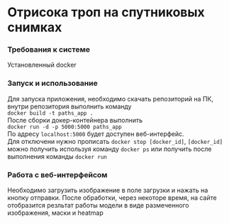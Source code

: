 # Отрисока троп на спутниковых снимках

### Требования к системе

Установленный docker

### Запуск и использование

Для запуска приложения, необходимо скачать репозиторий на ПК, внутри репозитория выполнить команду  
```docker build -t paths_app .```  
После сборки докер-контейнера выполнить  
```docker run -d -p 5000:5000 paths_app```  
По адресу `localhost:5000` будет доступен веб-интерфейс.  
Для отключени нужно прописать ```docker stop [docker_id]```, ```[docker_id]``` можно получить используя команду ```docker ps``` или получить после выполнения команды ```docker run```

### Работа с веб-интерфейсом

Необходимо загрузить изображение в поле загрузки и нажать на кнопку отправки. После обработки, через некоторе время, на сайте отобразится резльтат работы модели в виде размеченного изображения, маски и heatmap

